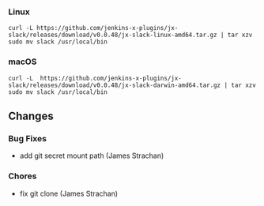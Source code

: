 ### Linux

```shell
curl -L https://github.com/jenkins-x-plugins/jx-slack/releases/download/v0.0.48/jx-slack-linux-amd64.tar.gz | tar xzv 
sudo mv slack /usr/local/bin
```

### macOS

```shell
curl -L  https://github.com/jenkins-x-plugins/jx-slack/releases/download/v0.0.48/jx-slack-darwin-amd64.tar.gz | tar xzv
sudo mv slack /usr/local/bin
```
## Changes

### Bug Fixes

* add git secret mount path (James Strachan)

### Chores

* fix git clone (James Strachan)
